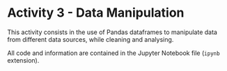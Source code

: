 # Activity 3 - Data Manipulation

This activity consists in the use of Pandas dataframes to manipulate data from different data sources, while cleaning and analysing.

All code and information are contained in the Jupyter Notebook file (`ipynb` extension).
